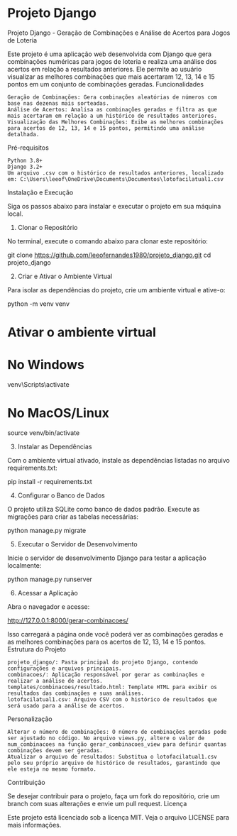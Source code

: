 ﻿# Projeto Django

 Projeto Django - Geração de Combinações e Análise de Acertos para Jogos de Loteria

Este projeto é uma aplicação web desenvolvida com Django que gera combinações numéricas para jogos de loteria e realiza uma análise dos acertos em relação a resultados anteriores. Ele permite ao usuário visualizar as melhores combinações que mais acertaram 12, 13, 14 e 15 pontos em um conjunto de combinações geradas.
Funcionalidades

    Geração de Combinações: Gera combinações aleatórias de números com base nas dezenas mais sorteadas.
    Análise de Acertos: Analisa as combinações geradas e filtra as que mais acertaram em relação a um histórico de resultados anteriores.
    Visualização das Melhores Combinações: Exibe as melhores combinações para acertos de 12, 13, 14 e 15 pontos, permitindo uma análise detalhada.

Pré-requisitos

    Python 3.8+
    Django 3.2+
    Um arquivo .csv com o histórico de resultados anteriores, localizado em: C:\Users\leeof\OneDrive\Documents\Documentos\lotofacilatual1.csv

Instalação e Execução

Siga os passos abaixo para instalar e executar o projeto em sua máquina local.
1. Clonar o Repositório

No terminal, execute o comando abaixo para clonar este repositório:

git clone https://github.com/leeofernandes1980/projeto_django.git
cd projeto_django

2. Criar e Ativar o Ambiente Virtual

Para isolar as dependências do projeto, crie um ambiente virtual e ative-o:

python -m venv venv
# Ativar o ambiente virtual
# No Windows
venv\Scripts\activate
# No MacOS/Linux
source venv/bin/activate

3. Instalar as Dependências

Com o ambiente virtual ativado, instale as dependências listadas no arquivo requirements.txt:

pip install -r requirements.txt

4. Configurar o Banco de Dados

O projeto utiliza SQLite como banco de dados padrão. Execute as migrações para criar as tabelas necessárias:

python manage.py migrate

5. Executar o Servidor de Desenvolvimento

Inicie o servidor de desenvolvimento Django para testar a aplicação localmente:

python manage.py runserver

6. Acessar a Aplicação

Abra o navegador e acesse:

http://127.0.0.1:8000/gerar-combinacoes/

Isso carregará a página onde você poderá ver as combinações geradas e as melhores combinações para os acertos de 12, 13, 14 e 15 pontos.
Estrutura do Projeto

    projeto_django/: Pasta principal do projeto Django, contendo configurações e arquivos principais.
    combinacoes/: Aplicação responsável por gerar as combinações e realizar a análise de acertos.
    templates/combinacoes/resultado.html: Template HTML para exibir os resultados das combinações e suas análises.
    lotofacilatual1.csv: Arquivo CSV com o histórico de resultados que será usado para a análise de acertos.

Personalização

    Alterar o número de combinações: O número de combinações geradas pode ser ajustado no código. No arquivo views.py, altere o valor de num_combinacoes na função gerar_combinacoes_view para definir quantas combinações devem ser geradas.
    Atualizar o arquivo de resultados: Substitua o lotofacilatual1.csv pelo seu próprio arquivo de histórico de resultados, garantindo que ele esteja no mesmo formato.

Contribuição

Se desejar contribuir para o projeto, faça um fork do repositório, crie um branch com suas alterações e envie um pull request.
Licença

Este projeto está licenciado sob a licença MIT. Veja o arquivo LICENSE para mais informações.
